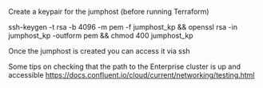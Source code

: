 Create a keypair for the jumphost (before running Terraform)

ssh-keygen -t rsa -b 4096 -m pem -f jumphost_kp && openssl rsa -in jumphost_kp -outform pem && chmod 400 jumphost_kp

Once the jumphost is created you can access it via ssh

Some tips on checking that the path to the Enterprise cluster is up and accessible
https://docs.confluent.io/cloud/current/networking/testing.html



